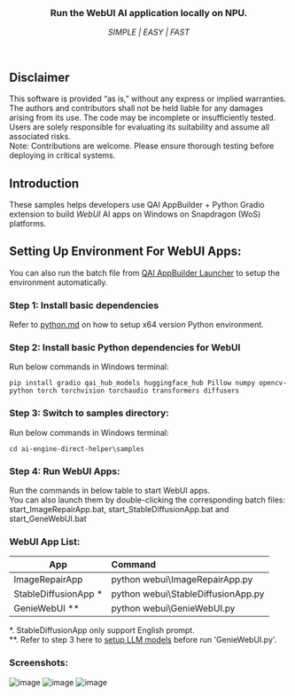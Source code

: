 <br>

<div align="center">
  <h3>Run the WebUI AI application locally on NPU.</h3>
  <p><i> SIMPLE | EASY | FAST </i></p>
</div>
<br>

## Disclaimer
This software is provided “as is,” without any express or implied warranties. The authors and contributors shall not be held liable for any damages arising from its use. The code may be incomplete or insufficiently tested. Users are solely responsible for evaluating its suitability and assume all associated risks. <br>
Note: Contributions are welcome. Please ensure thorough testing before deploying in critical systems.

## Introduction 
These samples helps developers use QAI AppBuilder + Python Gradio extension to build *WebUI* AI apps on Windows on Snapdragon (WoS) platforms.

## Setting Up Environment For WebUI Apps:
You can also run the batch file from [QAI AppBuilder Launcher](../../tools/launcher/) to setup the environment automatically.

### Step 1: Install basic dependencies
Refer to [python.md](../../docs/python.md) on how to setup x64 version Python environment.

### Step 2: Install basic Python dependencies for WebUI
Run below commands in Windows terminal:
```
pip install gradio qai_hub_models huggingface_hub Pillow numpy opencv-python torch torchvision torchaudio transformers diffusers
```

### Step 3: Switch to samples directory:
Run below commands in Windows terminal:
```
cd ai-engine-direct-helper\samples
```

### Step 4: Run WebUI Apps:
Run the commands in below table to start WebUI apps. <br>
You can also launch them by double-clicking the corresponding batch files: start_ImageRepairApp.bat, start_StableDiffusionApp.bat and start_GeneWebUI.bat

### WebUI App List:

|  App   | Command  |
|  ----  | :----    |
| ImageRepairApp | python webui\ImageRepairApp.py |
| StableDiffusionApp * | python webui\StableDiffusionApp.py |
| GenieWebUI ** | python webui\GenieWebUI.py |

*. StableDiffusionApp only support English prompt.<br>
**. Refer to step 3 here to [setup LLM models](../genie/python/README.md) before run 'GenieWebUI.py'.<br>

### Screenshots:
![image](screenshot/ImageRepairApp.jpg)
![image](screenshot/StableDiffusionApp.jpg)
![image](screenshot/GenieWebUI.png)

